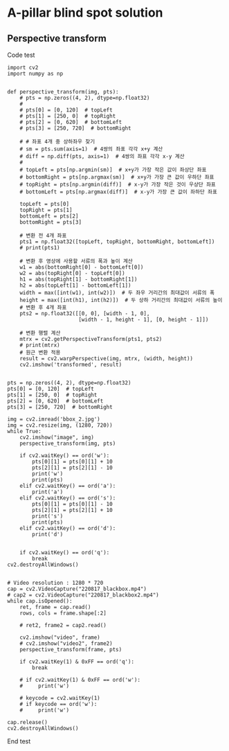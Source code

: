 # A-pillar blind spot solution
## Perspective transform
Code test

    import cv2
    import numpy as np


    def perspective_transform(img, pts):
        # pts = np.zeros((4, 2), dtype=np.float32)
        #
        # pts[0] = [0, 120]  # topLeft
        # pts[1] = [250, 0]  # topRight
        # pts[2] = [0, 620]  # bottomLeft
        # pts[3] = [250, 720]  # bottomRight

        # # 좌표 4개 중 상하좌우 찾기
        # sm = pts.sum(axis=1)  # 4쌍의 좌표 각각 x+y 계산
        # diff = np.diff(pts, axis=1)  # 4쌍의 좌표 각각 x-y 계산
        #
        # topLeft = pts[np.argmin(sm)]  # x+y가 가장 작은 값이 좌상단 좌표
        # bottomRight = pts[np.argmax(sm)]  # x+y가 가장 큰 값이 우하단 좌표
        # topRight = pts[np.argmin(diff)]  # x-y가 가장 작은 것이 우상단 좌표
        # bottomLeft = pts[np.argmax(diff)]  # x-y가 가장 큰 값이 좌하단 좌표

        topLeft = pts[0]
        topRight = pts[1]
        bottomLeft = pts[2]
        bottomRight = pts[3]

        # 변환 전 4개 좌표
        pts1 = np.float32([topLeft, topRight, bottomRight, bottomLeft])
        # print(pts1)

        # 변환 후 영상에 사용할 서류의 폭과 높이 계산
        w1 = abs(bottomRight[0] - bottomLeft[0])
        w2 = abs(topRight[0] - topLeft[0])
        h1 = abs(topRight[1] - bottomRight[1])
        h2 = abs(topLeft[1] - bottomLeft[1])
        width = max([int(w1), int(w2)])  # 두 좌우 거리간의 최대값이 서류의 폭
        height = max([int(h1), int(h2)])  # 두 상하 거리간의 최대값이 서류의 높이
        # 변환 후 4개 좌표
        pts2 = np.float32([[0, 0], [width - 1, 0],
                           [width - 1, height - 1], [0, height - 1]])

        # 변환 행렬 계산
        mtrx = cv2.getPerspectiveTransform(pts1, pts2)
        # print(mtrx)
        # 원근 변환 적용
        result = cv2.warpPerspective(img, mtrx, (width, height))
        cv2.imshow('transformed', result)


    pts = np.zeros((4, 2), dtype=np.float32)
    pts[0] = [0, 120]  # topLeft
    pts[1] = [250, 0]  # topRight
    pts[2] = [0, 620]  # bottomLeft
    pts[3] = [250, 720]  # bottomRight

    img = cv2.imread('bbox_2.jpg')
    img = cv2.resize(img, (1280, 720))
    while True:
        cv2.imshow("image", img)
        perspective_transform(img, pts)

        if cv2.waitKey() == ord('w'):
            pts[0][1] = pts[0][1] + 10
            pts[2][1] = pts[2][1] - 10
            print('w')
            print(pts)
        elif cv2.waitKey() == ord('a'):
            print('a')
        elif cv2.waitKey() == ord('s'):
            pts[0][1] = pts[0][1] - 10
            pts[2][1] = pts[2][1] + 10
            print('s')
            print(pts)
        elif cv2.waitKey() == ord('d'):
            print('d')


        if cv2.waitKey() == ord('q'):
            break
    cv2.destroyAllWindows()


    # Video resolution : 1280 * 720
    cap = cv2.VideoCapture("220817_blackbox.mp4")
    # cap2 = cv2.VideoCapture("220817_blackbox2.mp4")
    while cap.isOpened():
        ret, frame = cap.read()
        rows, cols = frame.shape[:2]

        # ret2, frame2 = cap2.read()

        cv2.imshow("video", frame)
        # cv2.imshow("video2", frame2)
        perspective_transform(frame, pts)

        if cv2.waitKey(1) & 0xFF == ord('q'):
            break

        # if cv2.waitKey(1) & 0xFF == ord('w'):
        #     print('w')

        # keycode = cv2.waitKey(1)
        # if keycode == ord('w'):
        #     print('w')

    cap.release()
    cv2.destroyAllWindows()
 End test
